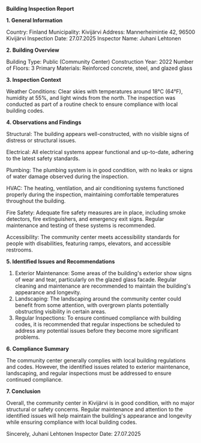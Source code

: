  **Building Inspection Report**

**1. General Information**

Country: Finland
Municipality: Kivijärvi
Address: Mannerheimintie 42, 96500 Kivijärvi
Inspection Date: 27.07.2025
Inspector Name: Juhani Lehtonen

**2. Building Overview**

Building Type: Public (Community Center)
Construction Year: 2022
Number of Floors: 3
Primary Materials: Reinforced concrete, steel, and glazed glass

**3. Inspection Context**

Weather Conditions: Clear skies with temperatures around 18°C (64°F), humidity at 55%, and light winds from the north. The inspection was conducted as part of a routine check to ensure compliance with local building codes.

**4. Observations and Findings**

Structural: The building appears well-constructed, with no visible signs of distress or structural issues.

Electrical: All electrical systems appear functional and up-to-date, adhering to the latest safety standards.

Plumbing: The plumbing system is in good condition, with no leaks or signs of water damage observed during the inspection.

HVAC: The heating, ventilation, and air conditioning systems functioned properly during the inspection, maintaining comfortable temperatures throughout the building.

Fire Safety: Adequate fire safety measures are in place, including smoke detectors, fire extinguishers, and emergency exit signs. Regular maintenance and testing of these systems is recommended.

Accessibility: The community center meets accessibility standards for people with disabilities, featuring ramps, elevators, and accessible restrooms.

**5. Identified Issues and Recommendations**

1. Exterior Maintenance: Some areas of the building's exterior show signs of wear and tear, particularly on the glazed glass facade. Regular cleaning and maintenance are recommended to maintain the building's appearance and longevity.
2. Landscaping: The landscaping around the community center could benefit from some attention, with overgrown plants potentially obstructing visibility in certain areas.
3. Regular Inspections: To ensure continued compliance with building codes, it is recommended that regular inspections be scheduled to address any potential issues before they become more significant problems.

**6. Compliance Summary**

The community center generally complies with local building regulations and codes. However, the identified issues related to exterior maintenance, landscaping, and regular inspections must be addressed to ensure continued compliance.

**7. Conclusion**

Overall, the community center in Kivijärvi is in good condition, with no major structural or safety concerns. Regular maintenance and attention to the identified issues will help maintain the building's appearance and longevity while ensuring compliance with local building codes.

Sincerely,
Juhani Lehtonen
Inspector
Date: 27.07.2025